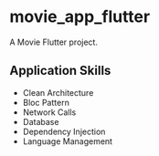 # movie_app_flutter

A Movie Flutter project.

## Application Skills

- Clean Architecture
- Bloc Pattern
- Network Calls
- Database
- Dependency Injection
- Language Management

